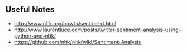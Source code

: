 ## Useful Notes

* http://www.nltk.org/howto/sentiment.html
* http://www.laurentluce.com/posts/twitter-sentiment-analysis-using-python-and-nltk/
* https://github.com/nltk/nltk/wiki/Sentiment-Analysis
